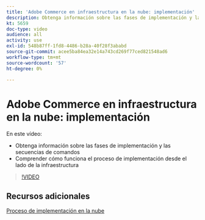 ```yaml
---
title: 'Adobe Commerce en infraestructura en la nube: implementación'
description: Obtenga información sobre las fases de implementación y las secuencias de comandos. Comprender cómo funciona el proceso de implementación desde el ​ de la infraestructura.
kt: 5659
doc-type: video
audience: all
activity: use
exl-id: 548b87ff-1fd8-4486-b28a-40f28f3ababd
source-git-commit: acee5ba84ea32e14a743cd269f77ced821548ad6
workflow-type: tm+mt
source-wordcount: '57'
ht-degree: 0%

---
```


# Adobe Commerce en infraestructura en la nube: implementación

En este vídeo:

- Obtenga información sobre las fases de implementación y las secuencias de comandos
- Comprender cómo funciona el proceso de implementación desde el lado de la infraestructura &#x200B;

>[!VIDEO](https://video.tv.adobe.com/v/35695?quality=12&learn=on)

## Recursos adicionales

[Proceso de implementación en la nube](https://devdocs.magento.com/cloud/deploy/cloud-deployment-process.html)
